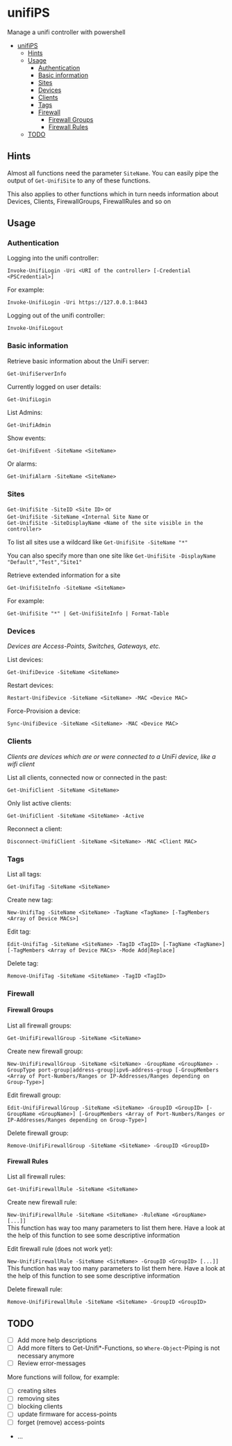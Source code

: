 # unifiPS

Manage a unifi controller with powershell 

- [unifiPS](#unifips)
  - [Hints](#hints)
  - [Usage](#usage)
    - [Authentication](#authentication)
    - [Basic information](#basic-information)
    - [Sites](#sites)
    - [Devices](#devices)
    - [Clients](#clients)
    - [Tags](#tags)
    - [Firewall](#firewall)
      - [Firewall Groups](#firewall-groups)
      - [Firewall Rules](#firewall-rules)
  - [TODO](#todo)

## Hints

Almost all functions need the parameter `SiteName`. You can easily pipe the output of `Get-UnifiSite` to any of these functions.

This also applies to other functions which in turn needs information about Devices, Clients, FirewallGroups, FirewallRules and so on

## Usage

### Authentication

Logging into the unifi controller:  

`Invoke-UnifiLogin -Uri <URI of the controller> [-Credential <PSCredential>]` 

For example:

`Invoke-UnifiLogin -Uri https://127.0.0.1:8443`

Logging out of the unifi controller:

`Invoke-UnifiLogout`

### Basic information

Retrieve basic information about the UniFi server:  

`Get-UnifiServerInfo`

Currently logged on user details:  

`Get-UnifiLogin`

List Admins:  

`Get-UnifiAdmin`

Show events:  

`Get-UnifiEvent -SiteName <SiteName>`

Or alarms:

`Get-UnifiAlarm -SiteName <SiteName>`

### Sites  

`Get-UnifiSite -SiteID <Site ID>`  or  
`Get-UnifiSite -SiteName <Internal Site Name` or  
`Get-UnifiSite -SiteDisplayName <Name of the site visible in the controller>`

To list all sites use a wildcard like `Get-UnifiSite -SiteName "*"`

You can also specify more than one site like `Get-UnifiSite -DisplayName "Default","Test","Site1"`

Retrieve extended information for a site

`Get-UnifiSiteInfo -SiteName <SiteName>`

For example:

`Get-UnifiSite "*" | Get-UnifiSiteInfo | Format-Table`

### Devices

*Devices are Access-Points, Switches, Gateways, etc.*

List devices:  

`Get-UnifiDevice -SiteName <SiteName>`

Restart devices:

`Restart-UnifiDevice -SiteName <SiteName> -MAC <Device MAC>`

Force-Provision a device:  

`Sync-UnifiDevice -SiteName <SiteName> -MAC <Device MAC>`

### Clients

*Clients are devices which are or were connected to a UniFi device, like a wifi client*

List all clients, connected now or connected in the past:  

`Get-UnifiClient -SiteName <SiteName>`

Only list active clients:  

`Get-UnifiClient -SiteName <SiteName> -Active`

Reconnect a client:  

`Disconnect-UnifiClient -SiteName <SiteName> -MAC <Client MAC>`

### Tags

List all tags:  

`Get-UnifiTag -SiteName <SiteName>`

Create new tag:  

`New-UnifiTag -SiteName <SiteName> -TagName <TagName> [-TagMembers <Array of Device MACs>]`

Edit tag:  

`Edit-UnifiTag -SiteName <SiteName> -TagID <TagID> [-TagName <TagName>] [-TagMembers <Array of Device MACs> -Mode Add|Replace]`

Delete tag:  

`Remove-UnifiTag -SiteName <SiteName> -TagID <TagID>`

### Firewall

#### Firewall Groups

List all firewall groups:  

`Get-UnifiFirewallGroup -SiteName <SiteName>`

Create new firewall group:  

`New-UnifiFirewallGroup -SiteName <SiteName> -GroupName <GroupName> -GroupType port-group|address-group|ipv6-address-group [-GroupMembers <Array of Port-Numbers/Ranges or IP-Addresses/Ranges depending on Group-Type>]`

Edit firewall group:  

`Edit-UnifiFirewallGroup -SiteName <SiteName> -GroupID <GroupID> [-GroupName <GroupName>] [-GroupMembers <Array of Port-Numbers/Ranges or IP-Addresses/Ranges depending on Group-Type>]`

Delete firewall group:  

`Remove-UnifiFirewallGroup -SiteName <SiteName> -GroupID <GroupID>`

#### Firewall Rules

List all firewall rules:  

`Get-UnifiFirewallRule -SiteName <SiteName>`

Create new firewall rule:  

`New-UnifiFirewallRule -SiteName <SiteName> -RuleName <GroupName> [...]]`  
This function has way too many parameters to list them here. Have a look at the help of this function to see some descriptive information

Edit firewall rule (does not work yet):  

`New-UnifiFirewallRule -SiteName <SiteName> -GroupID <GroupID> [...]]`  
This function has way too many parameters to list them here. Have a look at the help of this function to see some descriptive information

Delete firewall rule:  

`Remove-UnifiFirewallRule -SiteName <SiteName> -GroupID <GroupID>`

## TODO

* [ ] Add more help descriptions
* [ ] Add more filters to Get-Unifi*-Functions, so `Where-Object`-Piping is not necessary anymore
* [ ] Review error-messages

More functions will follow, for example:
* [ ] creating sites
* [ ] removing sites
* [ ] blocking clients
* [ ] update firmware for access-points
* [ ] forget (remove) access-points
* ...